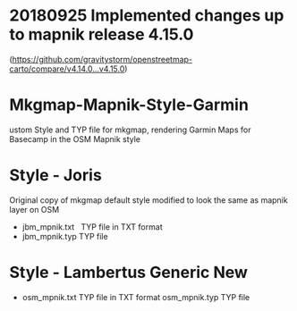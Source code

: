# 20180925 Implemented changes up to mapnik release 4.15.0
(https://github.com/gravitystorm/openstreetmap-carto/compare/v4.14.0...v4.15.0)

# Mkgmap-Mapnik-Style-Garmin
ustom Style and TYP file for mkgmap, rendering Garmin Maps for Basecamp in the OSM Mapnik style
 
# Style - Joris
Original copy of mkgmap default style modified to look the same as mapnik layer on OSM

- jbm_mpnik.txt   TYP file in TXT format
- jbm_mpnik.typ   TYP file

# Style - Lambertus Generic New
- osm_mpnik.txt   TYP file in TXT format
 osm_mpnik.typ   TYP file

